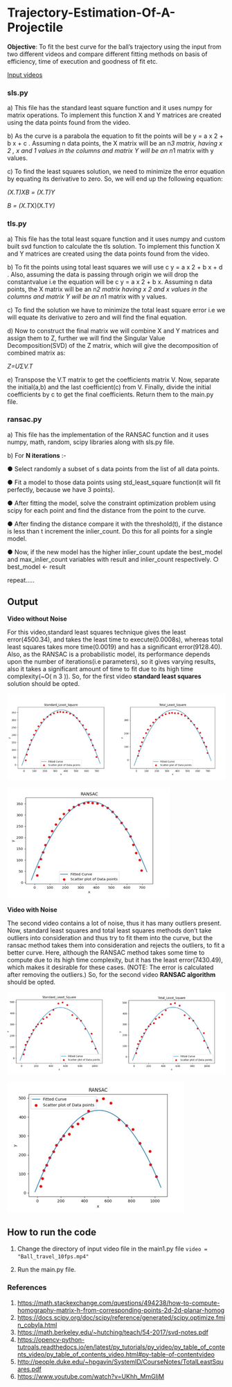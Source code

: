 # Trajectory-Estimation-Of-A-Projectile
**Objective**: To fit the best curve for the ball’s trajectory using the input from two
different videos and compare different fitting methods on basis of efficiency, time of
execution and goodness of fit etc.


[Input videos](https://drive.google.com/drive/folders/1gggBKHrBkxIWk9W-foiG3sJGHKkgK0gu?usp=sharing)


### sls.py
a) This file has the standard least square function and it uses numpy for
matrix operations. To implement this function X and Y matrices are
created using the data points found from the video.

b) As the curve is a parabola the equation to fit the points will be
y = a x 2 + b x + c . Assuming n data points, the X matrix will be an n*3
matrix, having x 2 , x and 1 values in the columns and matrix Y will be an
n*1 matrix with y values. 

c) To find the least squares solution, we need to minimize the error equation
by equating its derivative to zero. So, we will end up the following
equation:
  
*(X.T)XB = (X.T)Y*

*B = (X.T*X)(X.T*Y)*

### tls.py

a) This file has the total least square function and it uses numpy and custom
built svd function to calculate the tls solution. To implement this function X
and Y matrices are created using the data points found from the video.

b) To fit the points using total least squares we will use c y = a x 2 + b x + d . Also,
assuming the data is passing through origin we will drop the constantvalue i.e the equation will be c y = a x 2 + b x. Assuming n data points, the X
matrix will be an n*2 matrix having x 2 and x values in the columns and
matrix Y will be an n*1 matrix with y values.

c) To find the solution we have to minimize the total least square error i.e we
will equate its derivative to zero and will find the final equation.

d) Now to construct the final matrix we will combine X and Y matrices and
assign them to Z, further we will find the Singular Value
Decomposition(SVD) of the Z matrix, which will give the decomposition of
combined matrix as:

*Z=U*Σ*V.T*

e) Transpose the V.T matrix to get the coefficients matrix V. Now, separate
the initial(a,b) and the last coefficient(c) from V. Finally, divide the initial
coefficients by c to get the final coefficients. Return them to the main.py
file.

### ransac.py

a) This file has the implementation of the RANSAC function and it uses
numpy, math, random, scipy libraries along with sls.py file.

b) For **N iterations** :-

● Select randomly a subset of s data points from the list of all data
points.

● Fit a model to those data points using std_least_square function(it
will fit perfectly, because we have 3 points).

● After fitting the model, solve the constraint optimization problem
using scipy for each point and find the distance from the point to the
curve.

● After finding the distance compare it with the threshold(t), if the
distance is less than t increment the inlier_count. Do this for all
points for a single model.

● Now, if the new model has the higher inlier_count update the
best_model
and
max_inlier_count
variables
with
result
and
inlier_count respectively.
  ○ best_model ← result

repeat.....

## Output

**Video without Noise**

For this video,standard least
squares technique gives the least
error(4500.34), and takes the least time to execute(0.0008s), whereas total least
squares takes more time(0.0019) and has a significant error(9128.40). Also, as the
RANSAC is a probabilistic model, its performance depends upon the number of
iterations(i.e parameters), so it gives varying results, also it takes a significant
amount of time to fit due to its high time complexity(~O( n 3 )). So, for the first
video **standard least squares** solution should be opted.


![s1](git_images/s1.png)

![s1](git_images/s2.png)



**Video with Noise**

The second video contains a lot of noise, thus it has many outliers present. Now,
standard least squares and total least squares methods don’t take outliers into
consideration and thus try to fit them into the curve, but the ransac method takes
them into consideration and rejects the outliers, to fit a better curve. Here,
although the RANSAC method takes some time to compute due to its high time
complexity, but it has the least error(7430.49), which makes it desirable for these
cases. (NOTE: The error is calculated after removing the outliers.) So, for the
second video **RANSAC algorithm** should be opted.


![s1](git_images/s3.png)

![s1](git_images/s4.png)

## How to run the code
1) Change the directory of input video file in the main1.py file
```video = "Ball_travel_10fps.mp4"```

2) Run the main.py file.

### References
1) https://math.stackexchange.com/questions/494238/how-to-compute-homography-matrix-h-from-corresponding-points-2d-2d-planar-homog
2) https://docs.scipy.org/doc/scipy/reference/generated/scipy.optimize.fmin_cobyla.html
3) https://math.berkeley.edu/~hutching/teach/54-2017/svd-notes.pdf
4) https://opencv-python-tutroals.readthedocs.io/en/latest/py_tutorials/py_video/py_table_of_contents_video/py_table_of_contents_video.html#py-table-of-contentvideo
5) http://people.duke.edu/~hpgavin/SystemID/CourseNotes/TotalLeastSquares.pdf
6) https://www.youtube.com/watch?v=UKhh_MmGIjM



